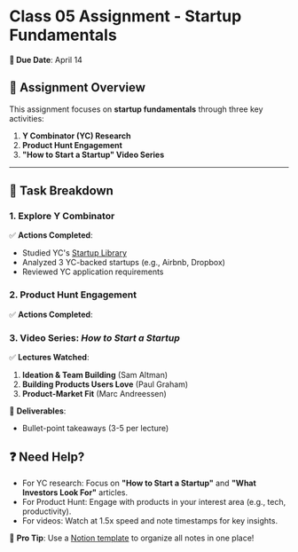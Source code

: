 # Class 05 Assignment - Startup Fundamentals

**📅 Due Date**: April 14  

## 🚀 Assignment Overview
This assignment focuses on **startup fundamentals** through three key activities:
1. **Y Combinator (YC) Research**  
2. **Product Hunt Engagement**  
3. **"How to Start a Startup" Video Series**  

---

## 📂 Task Breakdown

### 1. Explore Y Combinator
✅ **Actions Completed**:  
- Studied YC's [Startup Library](https://www.ycombinator.com/library)  
- Analyzed 3 YC-backed startups (e.g., Airbnb, Dropbox)  
- Reviewed YC application requirements  


### 2. Product Hunt Engagement
✅ **Actions Completed**:  


### 3. Video Series: *How to Start a Startup*
✅ **Lectures Watched**:  
1. **Ideation & Team Building** (Sam Altman)  
2. **Building Products Users Love** (Paul Graham)  
3. **Product-Market Fit** (Marc Andreessen)  

📌 **Deliverables**:  
- Bullet-point takeaways (3-5 per lecture)  


## ❓ Need Help?
- For YC research: Focus on **"How to Start a Startup"** and **"What Investors Look For"** articles.  
- For Product Hunt: Engage with products in your interest area (e.g., tech, productivity).  
- For videos: Watch at 1.5x speed and note timestamps for key insights.  

🌟 **Pro Tip**: Use a [Notion template](https://www.notion.so/) to organize all notes in one place!  
